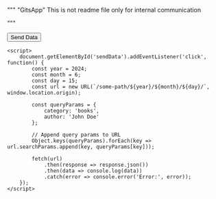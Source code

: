 """
"GitsApp"
This is not readme file
only for internal communication 


"""

<!DOCTYPE html>
<html>
<head>
    <title>Send Data with Path and Query Params</title>
</head>
<body>
    <button id="sendData">Send Data</button>

    <script>
        document.getElementById('sendData').addEventListener('click', function() {
            const year = 2024;
            const month = 6;
            const day = 15;
            const url = new URL(`/some-path/${year}/${month}/${day}/`, window.location.origin);

            const queryParams = {
                category: 'books',
                author: 'John Doe'
            };

            // Append query params to URL
            Object.keys(queryParams).forEach(key => url.searchParams.append(key, queryParams[key]));

            fetch(url)
                .then(response => response.json())
                .then(data => console.log(data))
                .catch(error => console.error('Error:', error));
        });
    </script>
</body>
</html>
